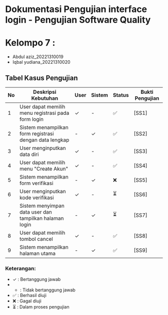# Dokumentasi Pengujian interface login - Pengujian Software Quality
# Kelompo 7 : 
- Abdul aziz_20221310019
- Iqbal yudiana_20221310020

## Tabel Kasus Pengujian

| No | Deskripsi Kebutuhan | User | Sistem | Status | Bukti Pengujian |
|----|---------------------|------|--------|--------|-----------------|
| 1  | User dapat memilih menu registrasi pada form login | ✓ | - | ✅ | [SS1] |
| 2  | Sistem menampilkan form registrasi dengan data lengkap | - | ✓ | ✅ | [SS2] |
| 3  | User menginputkan data diri | ✓ | - | ✅ | [SS3] |
| 4  | User dapat memilih menu "Create Akun" | ✓ | - | ✅ | [SS4] |
| 5  | Sistem menampilkan form verifikasi | - | ✓ | ❌ | [SS5] |
| 6  | User menginputkan kode verifikasi | ✓ | - | ⏳ | [SS6] |
| 7  | Sistem menyimpan data user dan tampilkan halaman login | - | ✓ | ⏳ | [SS7] |
| 8  | User dapat memilih tombol cancel | ✓ | - | ✅ | [SS8] |
| 9  | Sistem menampilkan halaman utama | - | ✓ | ✅ | [SS9] |

### Keterangan:
- ✓ : Bertanggung jawab
- - : Tidak bertanggung jawab
- ✅ : Berhasil diuji
- ❌ : Gagal diuji
- ⏳ : Dalam proses pengujian
